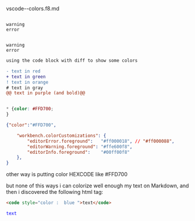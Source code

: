 vscode--colors.f8.md



```sh-session

warning
error 

```

```log

warning
error 

```


```diff
using the code block with diff to show some colors

- text in red
+ text in green
! text in orange
# text in gray
@@ text in purple (and bold)@@

```

```css

* {color: #FFD700;
}
```

```json
{"color":"#FFD700",

    "workbench.colorCustomizations": {
        "editorError.foreground":   "#ff000018", // "#ff000088",
        "editorWarning.foreground": "#ffe600f8",
        "editorInfo.foreground":    "#00ff00f8"
    },
}
```

other way is putting color HEXCODE like #FFD700

but none of this ways i can colorize well enough my text on Markdown, and then i discovered the following html tag:

```html
<code style="color :  blue ">text</code>
```

<code style="color :  blue ">text</code>

